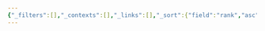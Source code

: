 ```yaml
---
{"_filters":[],"_contexts":[],"_links":[],"_sort":{"field":"rank","asc":false,"group":false},"sticker":"emoji//1f58b-fe0f","dg-publish":true,"permalink":"/excalidraw/excalidraw/","dgPassFrontmatter":true,"noteIcon":"","created":"2023-12-26T18:16:11.030+09:00","updated":"2024-08-18T15:30:20.924+09:00"}
---
```


